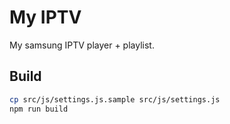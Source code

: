 # My IPTV

My samsung IPTV player + playlist.

## Build

``` bash
cp src/js/settings.js.sample src/js/settings.js
npm run build
```
